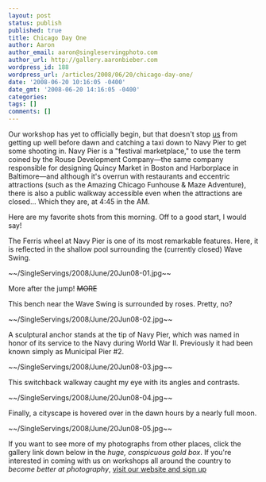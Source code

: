 ```yaml
---
layout: post
status: publish
published: true
title: Chicago Day One
author: Aaron
author_email: aaron@singleservingphoto.com
author_url: http://gallery.aaronbieber.com
wordpress_id: 188
wordpress_url: /articles/2008/06/20/chicago-day-one/
date: '2008-06-20 10:16:05 -0400'
date_gmt: '2008-06-20 14:16:05 -0400'
categories:
tags: []
comments: []
---
```

Our workshop has yet to officially begin, but that doesn't stop
[us](http://artphotoworkshops.com/pages/view/Biographies) from getting up
well before dawn and catching a taxi down to Navy Pier to get some
shooting in. Navy Pier is a "festival marketplace," to use the term
coined by the Rouse Development Company—the same company responsible for
designing Quincy Market in Boston and Harborplace in Baltimore—and
although it's overrun with restaurants and eccentric attractions (such
as the Amazing Chicago Funhouse & Maze Adventure), there is also a
public walkway accessible even when the attractions are closed... Which
they are, at 4:45 in the AM.

Here are my favorite shots from this morning. Off to a good start, I
would say!

The Ferris wheel at Navy Pier is one of its most remarkable features.
Here, it is reflected in the shallow pool surrounding the (currently
closed) Wave Swing.

~\~/SingleServings/2008/June/20Jun08-01.jpg\~\~

More after the jump! ~~MORE~~

This bench near the Wave Swing is surrounded by roses. Pretty, no?

~\~/SingleServings/2008/June/20Jun08-02.jpg\~\~

A sculptural anchor stands at the tip of Navy Pier, which was named in
honor of its service to the Navy during World War II. Previously it had
been known simply as Municipal Pier \#2.

~\~/SingleServings/2008/June/20Jun08-03.jpg\~\~

This switchback walkway caught my eye with its angles and contrasts.

~\~/SingleServings/2008/June/20Jun08-04.jpg\~\~

Finally, a cityscape is hovered over in the dawn hours by a nearly full
moon.

~\~/SingleServings/2008/June/20Jun08-05.jpg\~\~

If you want to see more of my photographs from other places, click the
gallery link down below in the *huge, conspicuous gold box*. If you're
interested in coming with us on workshops all around the country to
*become better at photography*, [visit our website and sign
up](http://artphotoworkshops.com!)
